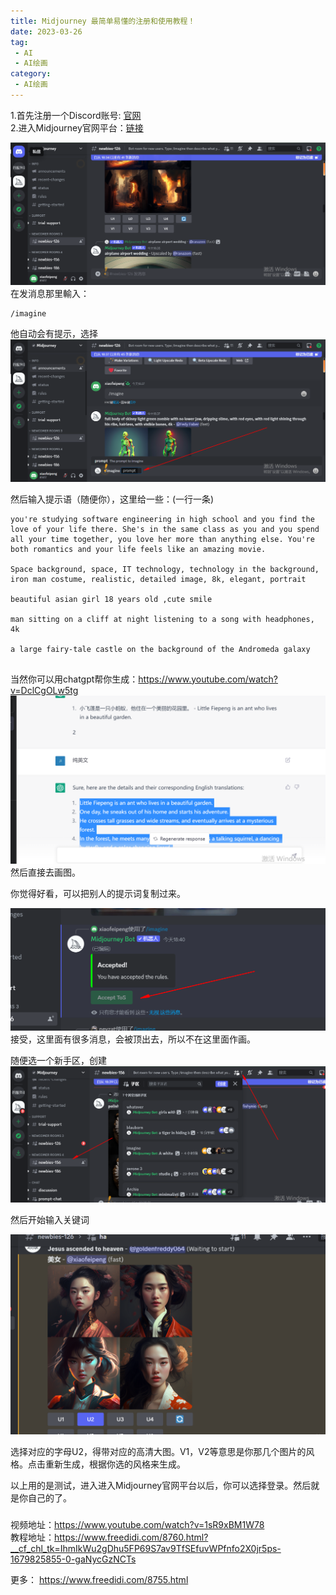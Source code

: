 ```yaml
---
title: Midjourney 最简单易懂的注册和使用教程！
date: 2023-03-26
tag:
 - AI
 - AI绘画
category:
 - AI绘画
---
```




1.首先注册一个Discord账号: [官网](https://discord.com/)   
2.进入Midjourney官网平台：[链接](https://www.midjourney.com/home/?callbackUrl=%2Fapp%2F)  

![img.png](./images/img.png)  
在发消息那里輸入：
```
/imagine
```

他自动会有提示，选择  
![img_1.png](./images/img_1.png)   

然后输入提示语（随便你），这里给一些：(一行一条)

```
you're studying software engineering in high school and you find the love of your life there. She's in the same class as you and you spend all your time together, you love her more than anything else. You're both romantics and your life feels like an amazing movie.

Space background, space, IT technology, technology in the background, iron man costume, realistic, detailed image, 8k, elegant, portrait

beautiful asian girl 18 years old ,cute smile

man sitting on a cliff at night listening to a song with headphones, 4k

a large fairy-tale castle on the background of the Andromeda galaxy


```
当然你可以用chatgpt帮你生成：https://www.youtube.com/watch?v=DclCgOLw5tg  
![img_5.png](./images/img_5.png)  
然后直接去画图。

你觉得好看，可以把别人的提示词复制过来。  


![img_2.png](./images/img_2.png)  
接受，这里面有很多消息，会被顶出去，所以不在这里面作画。  

随便选一个新手区，创建  
![img_3.png](./images/img_3.png)

然后开始输入关键词  

![img_4.png](./images/img_4.png)


选择对应的字母U2，得带对应的高清大图。V1，V2等意思是你那几个图片的风格。点击重新生成，根据你选的风格来生成。   

以上用的是测试，进入进入Midjourney官网平台以后，你可以选择登录。然后就是你自己的了。   

###
视频地址：https://www.youtube.com/watch?v=1sR9xBM1W78      
教程地址：https://www.freedidi.com/8760.html?__cf_chl_tk=IhmIkWu2gDhu5FP69S7av9TfSEfuvWPfnfo2X0jr5ps-1679825855-0-gaNycGzNCTs   

更多：
https://www.freedidi.com/8755.html




